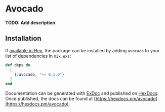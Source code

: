 # Avocado

**TODO: Add description**

## Installation

If [available in Hex](https://hex.pm/docs/publish), the package can be installed
by adding `avocado` to your list of dependencies in `mix.exs`:

```elixir
def deps do
  [
    {:avocado, "~> 0.1.0"}
  ]
end
```

Documentation can be generated with [ExDoc](https://github.com/elixir-lang/ex_doc)
and published on [HexDocs](https://hexdocs.pm). Once published, the docs can
be found at [https://hexdocs.pm/avocado](https://hexdocs.pm/avocado).

